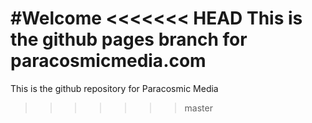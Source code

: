 #Welcome
<<<<<<< HEAD
This is the github pages branch for paracosmicmedia.com
=======
This is the github repository for Paracosmic Media
>>>>>>> master
